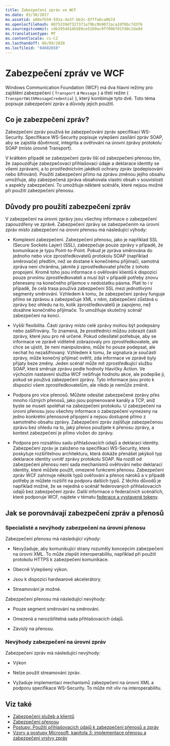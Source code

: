 ```yaml
---
title: Zabezpečení zpráv ve WCF
ms.date: 03/30/2017
ms.assetid: a80efb59-591a-4a37-bb3c-8fffa6ca0b7d
ms.openlocfilehash: 6875339df327371a79bc9b9072aca2df0bc7d3f6
ms.sourcegitcommit: cdb295dd1db589ce5169ac9ff096f01fd0c2da9d
ms.translationtype: MT
ms.contentlocale: cs-CZ
ms.lasthandoff: 06/09/2020
ms.locfileid: "84602658"
---
```

# <a name="message-security-in-wcf"></a>Zabezpečení zpráv ve WCF

Windows Communication Foundation (WCF) má dva hlavní režimy pro zajištění zabezpečení ( `Transport` a `Message` ) a třetí režim ( `TransportWithMessageCredential` ), který kombinuje tyto dvě. Toto téma popisuje zabezpečení zpráv a důvody jejich použití.

## <a name="what-is-message-security"></a>Co je zabezpečení zpráv?

Zabezpečení zpráv používá ke zabezpečování zpráv specifikaci WS-Security. Specifikace WS-Security popisuje vylepšení zasílání zpráv SOAP, aby se zajistila důvěrnost, integrita a ověřování na úrovni zprávy protokolu SOAP (místo úrovně Transport).

V krátkém případě se zabezpečení zpráv liší od zabezpečení přenosu tím, že zapouzdřuje zabezpečovací přihlašovací údaje a deklarace identity se všemi zprávami, a to prostřednictvím jakékoli ochrany zpráv (podepisování nebo šifrování). Použití zabezpečení přímo na zprávu změnou jejího obsahu umožňuje, aby zabezpečená zpráva obsahovala vlastní obsah v souvislosti s aspekty zabezpečení. To umožňuje některé scénáře, které nejsou možné při použití zabezpečení přenosu.

## <a name="reasons-to-use-message-security"></a>Důvody pro použití zabezpečení zpráv

V zabezpečení na úrovni zprávy jsou všechny informace o zabezpečení zapouzdřeny ve zprávě. Zabezpečení zprávy se zabezpečením na úrovni zpráv místo zabezpečení na úrovni přenosu má následující výhody:

- Komplexní zabezpečení. Zabezpečení přenosu, jako je například SSL (Secure Sockets Layer) (SSL), zabezpečuje pouze zprávy v případě, že komunikace je typu Point-to-Point. Pokud je zpráva směrována do jednoho nebo více zprostředkovatelů protokolu SOAP (například směrovače) předtím, než se dostane k konečnému přijímači, samotná zpráva není chráněna, jakmile ji zprostředkovatel přečte z tohoto propojení. Kromě toho jsou informace o ověřování klientů k dispozici pouze prvnímu zprostředkovateli a musí být v případě potřeby znovu přeneseny na konečného příjemce v nedostatku pásma. Platí to i v případě, že celá trasa používá zabezpečení SSL mezi jednotlivými segmenty směrování. Vzhledem k tomu, že zabezpečení zprávy funguje přímo se zprávou a zabezpečuje XML v něm, zabezpečení zůstává u zprávy bez ohledu na to, kolik zprostředkovatelů je zapojeno, než dosáhne konečného přijímače. To umožňuje skutečný scénář zabezpečení na konci.

- Vyšší flexibilita. Části zprávy místo celé zprávy mohou být podepsány nebo zašifrovány. To znamená, že prostředníci můžou zobrazit části zprávy, které jsou pro ně určené. Pokud odesílatel potřebuje, aby se informace ve zprávě viditelně zobrazovaly pro zprostředkovatele, ale chce se ujistit, že není manipulováno, může ho pouze podepsat, ale nechat ho nezašifrovaný. Vzhledem k tomu, že signatura je součástí zprávy, může konečný přijímač ověřit, zda informace ve zprávě byly přijaty beze změny. Jeden scénář může mít zprostředkující službu SOAP, která směruje zprávu podle hodnoty hlavičky Action. Ve výchozím nastavení služba WCF nešifruje hodnotu akce, ale podepíše ji, pokud se používá zabezpečení zprávy. Tyto informace jsou proto k dispozici všem zprostředkovatelům, ale nikdo je nemůže změnit.

- Podpora pro více přenosů. Můžete odesílat zabezpečené zprávy přes mnoho různých přenosů, jako jsou pojmenované kanály a TCP, aniž byste se museli spoléhat na zabezpečení protokolu. U zabezpečení na úrovni přenosu jsou všechny informace o zabezpečení vymezeny na jedno konkrétní přenosové připojení a nejsou dostupné přímo z samotného obsahu zprávy. Zabezpečení zpráv zajišťuje zabezpečenou zprávu bez ohledu na to, jaký přenos použijete k přenosu zprávy, a kontext zabezpečení je přímo vložen do zprávy.

- Podpora pro rozsáhlou sadu přihlašovacích údajů a deklarací identity. Zabezpečení zpráv je založeno na specifikaci WS-Security, která poskytuje rozšiřitelnou architekturu, která dokáže přenášet jakýkoli typ deklarace identity uvnitř zprávy protokolu SOAP. Na rozdíl od zabezpečení přenosu není sada mechanismů ověřování nebo deklarací identity, které můžete použít, omezené funkcemi přenosu. Zabezpečení zpráv WCF zahrnuje několik typů ověřování a přenos nároků a v případě potřeby je můžete rozšířit na podporu dalších typů. Z těchto důvodů je například možné, že se nejedná o scénář federovaných přihlašovacích údajů bez zabezpečení zpráv. Další informace o federačních scénářích, které podporuje WCF, najdete v tématu [federace a vystavené tokeny](federation-and-issued-tokens.md).

## <a name="how-message-and-transport-security-compare"></a>Jak se porovnávají zabezpečení zpráv a přenosů

### <a name="pros-and-cons-of-transport-level-security"></a>Specialisté a nevýhody zabezpečení na úrovni přenosu

Zabezpečení přenosu má následující výhody:

- Nevyžaduje, aby komunikující strany rozuměly koncepcím zabezpečení na úrovni XML. To může zlepšit interoperabilitu, například při použití protokolu HTTPS k zabezpečení komunikace.

- Obecně Vylepšený výkon.

- Jsou k dispozici hardwarové akcelerátory.

- Streamování je možné.

 Zabezpečení přenosu má následující nevýhody:

- Pouze segment směrování na směrování.

- Omezená a nerozšiřitelná sada přihlašovacích údajů.

- Závislý na přenosu.

### <a name="disadvantages-of-message-level-security"></a>Nevýhody zabezpečení na úrovni zpráv

Zabezpečení zpráv má následující nevýhody:

- Výkon

- Nelze použít streamování zpráv.

- Vyžaduje implementaci mechanismů zabezpečení na úrovni XML a podporu specifikace WS-Security. To může mít vliv na interoperabilitu.

## <a name="see-also"></a>Viz také

- [Zabezpečení služeb a klientů](securing-services-and-clients.md)
- [Zabezpečení přenosu](transport-security.md)
- [Postupy: Použití přihlašovacích údajů k zabezpečení přenosů a zpráv](how-to-use-transport-security-and-message-credentials.md)
- [Vzory a postupy Microsoft, kapitola 3: implementace přenosu a zabezpečení vrstvy zpráv](https://docs.microsoft.com/previous-versions/msp-n-p/ff647370(v=pandp.10))
